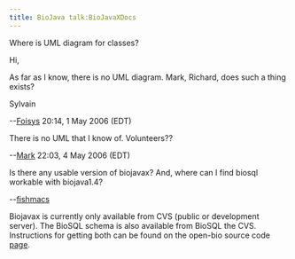 ```yaml
---
title: BioJava talk:BioJavaXDocs
---
```


Where is UML diagram for classes?

Hi,

As far as I know, there is no UML diagram. Mark, Richard, does such a
thing exists?

Sylvain

--[Foisys](User:Foisys "wikilink") 20:14, 1 May 2006 (EDT)

There is no UML that I know of. Volunteers??

--[Mark](User:Mark "wikilink") 22:03, 4 May 2006 (EDT)

Is there any usable version of biojavax? And, where can I find biosql
workable with biojava1.4?

--[fishmacs](User:fishmacs "wikilink")

Biojavax is currently only available from CVS (public or development
server). The BioSQL schema is also available from BioSQL the CVS.
Instructions for getting both can be found on the open-bio source code
[page](http://www.open-bio.org/wiki/SourceCode).
